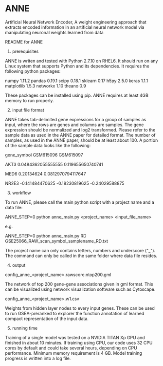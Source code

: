 # ANNE
Artificial Neural Network Encoder, A weight engineering approach that extracts encoded information in an artificial neural network model via manipulating neuronal weights learned from data

README for ANNE

1. prerequisites

ANNE is writen and tested with Python 2.7.10 on RHEL6. It should run on any
Linux system that supports Python and its dependencies. It requires the 
following python packages:

numpy	1.11.2
pandas	0.19.1
scipy	0.18.1
sklearn	0.17
h5py	2.5.0
keras	1.1.1
matplotlib	1.5.3
networkx	1.10
theano	0.9


These packages can be installed using pip.
ANNE requires at least 4GB memory to run properly.

2. input file format

ANNE takes tab-delimited gene expressions for a group of samples as input, where 
the rows are genes and columns are samples. The gene expression should be 
normalized and log2 transformed. Please refer to the sample data as used in the 
ANNE paper for detailed format. The number of samples, as used in the ANNE paper, 
should be at least about 100. A portion of the sample data looks like the 
following:

gene_symbol	GSM615096	GSM615097

AKT3	0.0484362055555555	0.119655650740741

MED6	0.20134624	0.0812970794117647

NR2E3	-0.141484470625	-0.18230819625	-0.24029588875



3. workflow

To run ANNE, please call the main python script with a project name and a data file:

ANNE_STEP=0 python anne_main.py <project_name> <input_file_name>

e.g.

ANNE_STEP=0 python anne_main.py RD GSE25066_RAW_scan_symbol_samplename_RD.txt

The project name can only contains letters, numbers and underscore ("_"). The 
command can only be called in the same folder where data file resides.

4. output

config_anne_<project_name>.rawscore.ntop200.gml
  
  The network of top 200 gene-gene associations given in gml format. This can be
  visualized using network visualization software such as Cytoscape.

config_anne_<project_name>.w1.csv
  
  Weights from hidden layer nodes to every input genes. These can be used to run
  GSEA-preranked to explorer the function annotation of learned compact
  representation of the input data.

5. running time

Training of a single model was tested on a NVIDIA TITAN Xp GPU and finished in about 10 minutes. 
If training using CPU, our code uses 32 CPU cores by default and could take several hours, depending on CPU performance. 
Minimum memory requirement is 4 GB. Model training progress is written into a log file.
